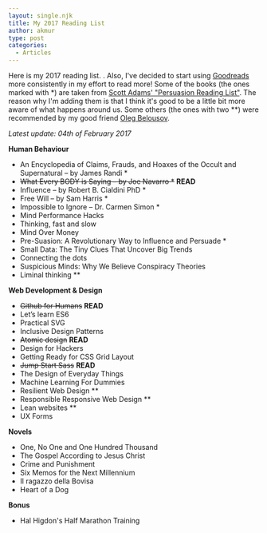 ```yaml
---
layout: single.njk
title: My 2017 Reading List
author: akmur
type: post
categories:
  - Articles
---
```


Here is my 2017 reading list. . Also, I've decided to start using [Goodreads][1] more consistently in my effort to read more!
Some of the books (the ones marked with \*) are taken from [Scott Adams' "Persuasion Reading List"][2]. The reason why I'm adding them is that I think it's good to be a little bit more aware of what happens around us.
Some others (the ones with two \*\*) were recommended by my good friend <a href="https://olegs.be" target="_blank">Oleg Belousov</a>.

_Latest update: 04th of February 2017_

**Human Behaviour**

- An Encyclopedia of Claims, Frauds, and Hoaxes of the Occult and Supernatural &#8211; by James Randi \*
- <del>What Every BODY is Saying &#8211; by Joe Navarro \*</del> **READ**
- Influence &#8211; by Robert B. Cialdini PhD \*
- Free Will &#8211; by Sam Harris \*
- Impossible to Ignore &#8211; Dr. Carmen Simon \*
- Mind Performance Hacks
- Thinking, fast and slow
- Mind Over Money
- Pre-Suasion: A Revolutionary Way to Influence and Persuade \*
- Small Data: The Tiny Clues That Uncover Big Trends
- Connecting the dots
- Suspicious Minds: Why We Believe Conspiracy Theories
- Liminal thinking \*\*

**Web Development & Design**

- <del>Github for Humans</del> **READ**
- Let’s learn ES6
- Practical SVG
- Inclusive Design Patterns
- <del>Atomic design</del> **READ**
- Design for Hackers
- Getting Ready for CSS Grid Layout
- <del>Jump Start Sass</del> **READ**
- The Design of Everyday Things
- Machine Learning For Dummies
- Resilient Web Design \*\*
- Responsible Responsive Web Design \*\*
- Lean websites \*\*
- UX Forms

**Novels**

- One, No One and One Hundred Thousand
- The Gospel According to Jesus Christ
- Crime and Punishment
- Six Memos for the Next Millennium
- Il ragazzo della Bovisa
- Heart of a Dog

**Bonus**

- Hal Higdon's Half Marathon Training

[1]: https://www.goodreads.com/user/show/31299396-alessandro-muraro
[2]: http://blog.dilbert.com/post/129784168866/the-persuasion-reading-list
[3]: https://unsplash.com/
